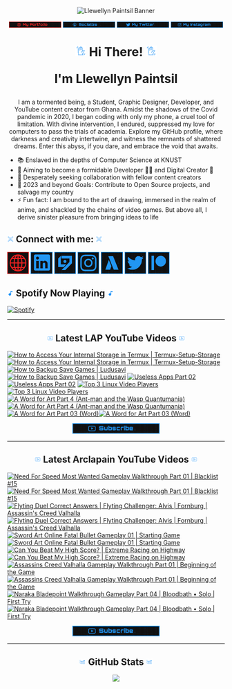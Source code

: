<!-- Banner -->
<p align="center">
<img src="./images/banner/github-banner-v2.gif" alt="Llewellyn Paintsil Banner" title="Llewellyn Paintsil Banner" loading="eager" decoding="async" longdesc="I'm Llewellyn Adonteng Paintsil. A Christian, web developer, Content Creator, Gamer, Graphic Designer, and anime lover. This is just an improved version of my banner by the way. Hope to work with more people and improve my skills.">
</p>

<div align="center">

<!-- INTRO BADGES START -->
<p>
<!-- My portfolio -->
<a href="#" target="_blank">
<img src="./images/badge/my-portfolio-down.png" align="center" width="24%" alt="Llewellyn's Portfolio Badge [Down]" title="Llewellyn's Portfolio [Down]" loading="eager" decoding="async" longdesc="A custom made badge that leads to the Portfolio of Llewellyn Adonteng Paintsil"></a> 
<!-- My Github -->
<a href="https://github.com/Llewellyn500" target="_blank">
<img src="./images/badge/socialize.png" align="center" width="24%" alt="Llewellyn's Github Profile Badge" title="Llewellyn's Github Profile" loading="eager" decoding="async" longdesc="A custom made badge that leads to the Github Profile of Llewellyn Adonteng Paintsil"></a>
<!-- My Twitter -->
<a href="https://twitter.com/LlewellynAdont1" target="_blank">
<img src="./images/badge/my-twitter.png" align="center" width="24%" alt="Llewellyn's Twitter Badge" title="Llewellyn's Twitter" loading="eager" decoding="async" longdesc="A custom made badge that leads to the Twitter account of Llewellyn Adonteng Paintsil"></a>
<!-- My Instagram -->
<a href="https://instagram.com/llewellynpaint?igshid=MzNINGNkZWQ4Mg==" target="_blank">
<img src="./images/badge/my-instagram.png" width="24%" align="center" alt="Llewellyn's Instagram Badge" title="Llewellyn's Instagram" loading="eager" decoding="async" longdesc="A custom made badge that leads to the instagram account of Llewellyn Adonteng Paintsil"></a>
</p>
<!-- INTRO BADGES END -->

<!-- HEADING START -->
<h1> 
<img src="./images/others/wave.gif" width="5%" alt="hand waving gif" title="waving hand" loading="eager" decoding="async" longdesc="A simple blue gif of a waving hand"/> Hi There! <img src="./images/others/wave.gif" width="5%" alt="hand waving gif" title="waving hand" loading="eager" decoding="async" longdesc="A simple blue gif of a waving hand"/>

I'm Llewellyn Paintsil 
</h1>

<!-- BODY START -->
<p>
I am a tormented being, a Student, Graphic Designer, Developer, and YouTube content creator from Ghana. Amidst the shadows of the Covid pandemic in 2020, I began coding with only my phone, a cruel tool of limitation. With divine intervention, I endured, suppressed my love for computers to pass the trials of academia. Explore my GitHub profile, where darkness and creativity intertwine, and witness the remnants of shattered dreams. Enter this abyss, if you dare, and embrace the void that awaits.
</p>
</div>

<p>
<ul>
<li>📚 Enslaved in the depths of Computer Science at KNUST</li>
<li>🌱 Aiming to become a formidable Developer 👨‍💻 and Digital Creator 🎥</li>
<li>👯 Desperately seeking collaboration with fellow content creators</li>
<li>🥅 2023 and beyond Goals: Contribute to Open Source projects, and salvage my country</li>
<li>⚡ Fun fact: I am bound to the art of drawing, immersed in the realm of anime, and shackled by the chains of video games. But above all, I derive sinister pleasure from bringing ideas to life</li>
</ul>
</p>
<!-- BODY END -->

<!-- SOCIAL MEDIA LINKS START -->
<h2><img src="./images/others/connect.gif" width="3%" alt="Connect with me GIF" title="Connect With Me" loading="lazy" decoding="async" longdesc="A custom made gif of connecting with people"/> Connect with me: <img src="./images/others/connect.gif" width="3%" alt="Connect with me GIF" title="Connect With Me" loading="lazy" decoding="async" longdesc="A custom made gif of connecting with people"/></h2>
<p>
<a href="#" target="_blank">
<img src="./images/icons/portfolio-[down].png" width="10%" alt="Llewellyn Portfolio Icon" title="Llewellyn's Portfolio" loading="lazy" decoding="async" longdesc="A custom made icon that leads to the Portfolio of Llewellyn Adonteng Paintsil"/></a>
<a href="https://www.linkedin.com/in/llewellynpaintsil" target="_blank">
<img src="./images/icons/linkedin.png" width="10%" alt="Llewellyn Linkedin Profile Icon" title="Llewellyn's Linkedin Profile" loading="lazy" decoding="async" longdesc="A custom made icon that leads to the Linkedin of Llewellyn Adonteng Paintsil"/></a>
<a href="https://www.youtube.com/@lap-tutorials" target="_blank">
<img src="./images/icons/lap.png" width="10%" alt="LAP Youtube Channel Icon" title="LAP YouTube Channel" loading="lazy" decoding="async" longdesc="A custom made icon that leads to the LAP youtube Channel"/></a>
<a href="https://instagram.com/llewellynpaint?igshid=MzNINGNkZWQ4Mg==" target="_blank">
<img src="./images/icons/instagram.png" width="10%" alt="Llewellyn Instagram Icon" title="Llewellyn's Instagram" loading="lazy" decoding="async" longdesc="A custom made icon that leads to the Instagram account of Llewellyn Adonteng Paintsil"/></a>
<a href="https://www.youtube.com/@arclapain" target="_blank">
<img src="./images/icons/arclapain.png" width="10%" alt="Arclapain YouTube Channel Icon" title="Arclapain YouTube Channel" loading="lazy" decoding="async" longdesc="A custom made icon that leads to the Channel of Arclapain"/></a>
<a href="https://twitter.com/LlewellynAdont1" target="_blank">
<img src="./images/icons/twitter.png" width="10%" alt="Llewellyn Twitter Icon" title="Llewellyn's Twitter Account" loading="lazy" decoding="async" longdesc="A custom made icon that leads to the Twitter of Llewellyn Adonteng Paintsil"/></a>
<a href="https://www.patreon.com/LPTeach" target="_blank">
<img src="./images/icons/patreon.png" width="10%" alt="Llewellyn Patreon Icon" title="Llewellyn's Patreon" loading="lazy" decoding="async" longdesc="A custom made icon that leads to the Patreon of Llewellyn Adonteng Paintsil"/></a>
</p>
<!-- SOCIAL MEDIA LINKS END -->

<!-- Spotify now playing start -->
<div>
<h2><img src="./images/others/music.gif" alt="music icon" width="3%" title="My Spotify now playing" loading="lazy" decoding="async" longdesc="A musical note"/> Spotify Now Playing <img src="./images/others/music.gif" alt="music icon" width="3%" title="My Spotify now playing" loading="lazy" decoding="async" longdesc="A musical note"/></h2>
  
[![Spotify](https://spotify-now-playing-two-nu.vercel.app/api/spotify)](https://open.spotify.com/user/31oqgy33mbfmztovhp2eguowwti4)

</div>
<!-- Spotify now playing end -->

---

<h2 align="center"><img src="./images/others/video.gif" width="3%" alt="Latest Video GIF" title="Latest Video Gif" loading="lazy" decoding="async" longdesc="A custom made gif of Latest Video"/> Latest LAP YouTube Videos <img src="./images/others/video.gif" width="3%" alt="Latest Video GIF" title="Latest Video Gif" loading="lazy" decoding="async" longdesc="A custom made gif of Latest Video"/></h2>

<!-- BEGIN LAP-TUTORIALS-YOUTUBE-CARDS -->
[![How to Access Your Internal Storage in Termux | Termux-Setup-Storage](https://ytcards.demolab.com/?id=5zlE8KEz6wk&title=How+to+Access+Your+Internal+Storage+in+Termux+%7C+Termux-Setup-Storage&lang=en&timestamp=1696528803&background_color=%23101010&title_color=%23FBFBFD&stats_color=%232196f3&max_title_lines=1&width=250&border_radius=5 "How to Access Your Internal Storage in Termux | Termux-Setup-Storage")](https://www.youtube.com/watch?v=5zlE8KEz6wk#gh-dark-mode-only)[![How to Access Your Internal Storage in Termux | Termux-Setup-Storage](https://ytcards.demolab.com/?id=5zlE8KEz6wk&title=How+to+Access+Your+Internal+Storage+in+Termux+%7C+Termux-Setup-Storage&lang=en&timestamp=1696528803&background_color=%23101010&title_color=%23FBFBFD&stats_color=%232196f3&max_title_lines=1&width=250&border_radius=5 "How to Access Your Internal Storage in Termux | Termux-Setup-Storage")](https://www.youtube.com/watch?v=5zlE8KEz6wk#gh-light-mode-only)
[![How to Backup Save Games | Ludusavi](https://ytcards.demolab.com/?id=r2wZ5-SzrPM&title=How+to+Backup+Save+Games+%7C+Ludusavi&lang=en&timestamp=1696356011&background_color=%23101010&title_color=%23FBFBFD&stats_color=%232196f3&max_title_lines=1&width=250&border_radius=5 "How to Backup Save Games | Ludusavi")](https://www.youtube.com/watch?v=r2wZ5-SzrPM#gh-dark-mode-only)[![How to Backup Save Games | Ludusavi](https://ytcards.demolab.com/?id=r2wZ5-SzrPM&title=How+to+Backup+Save+Games+%7C+Ludusavi&lang=en&timestamp=1696356011&background_color=%23101010&title_color=%23FBFBFD&stats_color=%232196f3&max_title_lines=1&width=250&border_radius=5 "How to Backup Save Games | Ludusavi")](https://www.youtube.com/watch?v=r2wZ5-SzrPM#gh-light-mode-only)
[![Useless Apps Part 02](https://ytcards.demolab.com/?id=S3Z8imcc61A&title=Useless+Apps+Part+02&lang=en&timestamp=1685988012&background_color=%23101010&title_color=%23FBFBFD&stats_color=%232196f3&max_title_lines=1&width=250&border_radius=5 "Useless Apps Part 02")](https://www.youtube.com/watch?v=S3Z8imcc61A#gh-dark-mode-only)[![Useless Apps Part 02](https://ytcards.demolab.com/?id=S3Z8imcc61A&title=Useless+Apps+Part+02&lang=en&timestamp=1685988012&background_color=%23101010&title_color=%23FBFBFD&stats_color=%232196f3&max_title_lines=1&width=250&border_radius=5 "Useless Apps Part 02")](https://www.youtube.com/watch?v=S3Z8imcc61A#gh-light-mode-only)
[![Top 3 Linux Video Players](https://ytcards.demolab.com/?id=lYJUEe0_yzk&title=Top+3+Linux+Video+Players&lang=en&timestamp=1683748822&background_color=%23101010&title_color=%23FBFBFD&stats_color=%232196f3&max_title_lines=1&width=250&border_radius=5 "Top 3 Linux Video Players")](https://www.youtube.com/watch?v=lYJUEe0_yzk#gh-dark-mode-only)[![Top 3 Linux Video Players](https://ytcards.demolab.com/?id=lYJUEe0_yzk&title=Top+3+Linux+Video+Players&lang=en&timestamp=1683748822&background_color=%23101010&title_color=%23FBFBFD&stats_color=%232196f3&max_title_lines=1&width=250&border_radius=5 "Top 3 Linux Video Players")](https://www.youtube.com/watch?v=lYJUEe0_yzk#gh-light-mode-only)
[![A Word for Art Part 4 (Ant-man and the Wasp Quantumania)](https://ytcards.demolab.com/?id=9QwHG2Tvwfs&title=A+Word+for+Art+Part+4+%28Ant-man+and+the+Wasp+Quantumania%29&lang=en&timestamp=1676804409&background_color=%23101010&title_color=%23FBFBFD&stats_color=%232196f3&max_title_lines=1&width=250&border_radius=5 "A Word for Art Part 4 (Ant-man and the Wasp Quantumania)")](https://www.youtube.com/watch?v=9QwHG2Tvwfs#gh-dark-mode-only)[![A Word for Art Part 4 (Ant-man and the Wasp Quantumania)](https://ytcards.demolab.com/?id=9QwHG2Tvwfs&title=A+Word+for+Art+Part+4+%28Ant-man+and+the+Wasp+Quantumania%29&lang=en&timestamp=1676804409&background_color=%23101010&title_color=%23FBFBFD&stats_color=%232196f3&max_title_lines=1&width=250&border_radius=5 "A Word for Art Part 4 (Ant-man and the Wasp Quantumania)")](https://www.youtube.com/watch?v=9QwHG2Tvwfs#gh-light-mode-only)
[![A Word for Art Part 03 (Word)](https://ytcards.demolab.com/?id=8-_RD325V2A&title=A+Word+for+Art+Part+03+%28Word%29&lang=en&timestamp=1675875605&background_color=%23101010&title_color=%23FBFBFD&stats_color=%232196f3&max_title_lines=1&width=250&border_radius=5 "A Word for Art Part 03 (Word)")](https://www.youtube.com/watch?v=8-_RD325V2A#gh-dark-mode-only)[![A Word for Art Part 03 (Word)](https://ytcards.demolab.com/?id=8-_RD325V2A&title=A+Word+for+Art+Part+03+%28Word%29&lang=en&timestamp=1675875605&background_color=%23101010&title_color=%23FBFBFD&stats_color=%232196f3&max_title_lines=1&width=250&border_radius=5 "A Word for Art Part 03 (Word)")](https://www.youtube.com/watch?v=8-_RD325V2A#gh-light-mode-only)
<!-- END LAP-TUTORIALS-YOUTUBE-CARDS -->

<div align="center">
<a href="https://www.youtube.com/@lap-tutorials">
<img src="./images/badge/subscribe.png" width="40%" alt="Subscribe button" title="Subscribe Button" loading="eager" decoding="async" longdesc="A custom made subscribe button"/></a>
</div>

---

<h2 align="center"><img src="./images/others/video.gif" width="3%" alt="Latest Video GIF" title="Latest Video Gif" loading="lazy" decoding="async" longdesc="A custom made gif of Latest Video"/> Latest Arclapain YouTube Videos <img src="./images/others/video.gif" width="3%" alt="Latest Video GIF" title="Latest Video Gif" loading="lazy" decoding="async" longdesc="A custom made gif of Latest Video"/></h2>

<!-- BEGIN ARCLAPAIN-YOUTUBE-CARDS -->
[![Need For Speed Most Wanted Gameplay Walkthrough Part 01 | Blacklist #15](https://ytcards.demolab.com/?id=8x9glS9JDCk&title=Need+For+Speed+Most+Wanted+Gameplay+Walkthrough+Part+01+%7C+Blacklist+%2315&lang=en&timestamp=1696442405&background_color=%23101010&title_color=%23FBFBFD&stats_color=%232196f3&max_title_lines=1&width=250&border_radius=5 "Need For Speed Most Wanted Gameplay Walkthrough Part 01 | Blacklist #15")](https://www.youtube.com/watch?v=8x9glS9JDCk#gh-dark-mode-only)[![Need For Speed Most Wanted Gameplay Walkthrough Part 01 | Blacklist #15](https://ytcards.demolab.com/?id=8x9glS9JDCk&title=Need+For+Speed+Most+Wanted+Gameplay+Walkthrough+Part+01+%7C+Blacklist+%2315&lang=en&timestamp=1696442405&background_color=%23101010&title_color=%23FBFBFD&stats_color=%232196f3&max_title_lines=1&width=250&border_radius=5 "Need For Speed Most Wanted Gameplay Walkthrough Part 01 | Blacklist #15")](https://www.youtube.com/watch?v=8x9glS9JDCk#gh-light-mode-only)
[![Flyting Duel Correct Answers | Flyting Challenger: Alvis | Fornburg | Assassin's Creed Valhalla](https://ytcards.demolab.com/?id=hR5222o60-k&title=Flyting+Duel+Correct+Answers+%7C+Flyting+Challenger%3A+Alvis+%7C+Fornburg+%7C+Assassin%27s+Creed+Valhalla&lang=en&timestamp=1696269630&background_color=%23101010&title_color=%23FBFBFD&stats_color=%232196f3&max_title_lines=1&width=250&border_radius=5 "Flyting Duel Correct Answers | Flyting Challenger: Alvis | Fornburg | Assassin's Creed Valhalla")](https://www.youtube.com/watch?v=hR5222o60-k#gh-dark-mode-only)[![Flyting Duel Correct Answers | Flyting Challenger: Alvis | Fornburg | Assassin's Creed Valhalla](https://ytcards.demolab.com/?id=hR5222o60-k&title=Flyting+Duel+Correct+Answers+%7C+Flyting+Challenger%3A+Alvis+%7C+Fornburg+%7C+Assassin%27s+Creed+Valhalla&lang=en&timestamp=1696269630&background_color=%23101010&title_color=%23FBFBFD&stats_color=%232196f3&max_title_lines=1&width=250&border_radius=5 "Flyting Duel Correct Answers | Flyting Challenger: Alvis | Fornburg | Assassin's Creed Valhalla")](https://www.youtube.com/watch?v=hR5222o60-k#gh-light-mode-only)
[![Sword Art Online Fatal Bullet Gameplay 01 | Starting Game](https://ytcards.demolab.com/?id=31YWhNwdzQs&title=Sword+Art+Online+Fatal+Bullet+Gameplay+01+%7C+Starting+Game&lang=en&timestamp=1696010402&background_color=%23101010&title_color=%23FBFBFD&stats_color=%232196f3&max_title_lines=1&width=250&border_radius=5 "Sword Art Online Fatal Bullet Gameplay 01 | Starting Game")](https://www.youtube.com/watch?v=31YWhNwdzQs#gh-dark-mode-only)[![Sword Art Online Fatal Bullet Gameplay 01 | Starting Game](https://ytcards.demolab.com/?id=31YWhNwdzQs&title=Sword+Art+Online+Fatal+Bullet+Gameplay+01+%7C+Starting+Game&lang=en&timestamp=1696010402&background_color=%23101010&title_color=%23FBFBFD&stats_color=%232196f3&max_title_lines=1&width=250&border_radius=5 "Sword Art Online Fatal Bullet Gameplay 01 | Starting Game")](https://www.youtube.com/watch?v=31YWhNwdzQs#gh-light-mode-only)
[![Can You Beat My High Score? | Extreme Racing on Highway](https://ytcards.demolab.com/?id=Q0S5PWUly3I&title=Can+You+Beat+My+High+Score%3F+%7C+Extreme+Racing+on+Highway&lang=en&timestamp=1695837611&background_color=%23101010&title_color=%23FBFBFD&stats_color=%232196f3&max_title_lines=1&width=250&border_radius=5 "Can You Beat My High Score? | Extreme Racing on Highway")](https://www.youtube.com/watch?v=Q0S5PWUly3I#gh-dark-mode-only)[![Can You Beat My High Score? | Extreme Racing on Highway](https://ytcards.demolab.com/?id=Q0S5PWUly3I&title=Can+You+Beat+My+High+Score%3F+%7C+Extreme+Racing+on+Highway&lang=en&timestamp=1695837611&background_color=%23101010&title_color=%23FBFBFD&stats_color=%232196f3&max_title_lines=1&width=250&border_radius=5 "Can You Beat My High Score? | Extreme Racing on Highway")](https://www.youtube.com/watch?v=Q0S5PWUly3I#gh-light-mode-only)
[![Assassins Creed Valhalla Gameplay Walkthrough Part 01 | Beginning of the Game](https://ytcards.demolab.com/?id=yD4J-1jvE6o&title=Assassins+Creed+Valhalla+Gameplay+Walkthrough+Part+01+%7C+Beginning+of+the+Game&lang=en&timestamp=1695664832&background_color=%23101010&title_color=%23FBFBFD&stats_color=%232196f3&max_title_lines=1&width=250&border_radius=5 "Assassins Creed Valhalla Gameplay Walkthrough Part 01 | Beginning of the Game")](https://www.youtube.com/watch?v=yD4J-1jvE6o#gh-dark-mode-only)[![Assassins Creed Valhalla Gameplay Walkthrough Part 01 | Beginning of the Game](https://ytcards.demolab.com/?id=yD4J-1jvE6o&title=Assassins+Creed+Valhalla+Gameplay+Walkthrough+Part+01+%7C+Beginning+of+the+Game&lang=en&timestamp=1695664832&background_color=%23101010&title_color=%23FBFBFD&stats_color=%232196f3&max_title_lines=1&width=250&border_radius=5 "Assassins Creed Valhalla Gameplay Walkthrough Part 01 | Beginning of the Game")](https://www.youtube.com/watch?v=yD4J-1jvE6o#gh-light-mode-only)
[![Naraka Bladepoint Walkthrough Gameplay Part 04 | Bloodbath • Solo | First Try](https://ytcards.demolab.com/?id=Gw_2s63vtdM&title=Naraka+Bladepoint+Walkthrough+Gameplay+Part+04+%7C+Bloodbath+%E2%80%A2+Solo+%7C+First+Try&lang=en&timestamp=1689962415&background_color=%23101010&title_color=%23FBFBFD&stats_color=%232196f3&max_title_lines=1&width=250&border_radius=5 "Naraka Bladepoint Walkthrough Gameplay Part 04 | Bloodbath • Solo | First Try")](https://www.youtube.com/watch?v=Gw_2s63vtdM#gh-dark-mode-only)[![Naraka Bladepoint Walkthrough Gameplay Part 04 | Bloodbath • Solo | First Try](https://ytcards.demolab.com/?id=Gw_2s63vtdM&title=Naraka+Bladepoint+Walkthrough+Gameplay+Part+04+%7C+Bloodbath+%E2%80%A2+Solo+%7C+First+Try&lang=en&timestamp=1689962415&background_color=%23101010&title_color=%23FBFBFD&stats_color=%232196f3&max_title_lines=1&width=250&border_radius=5 "Naraka Bladepoint Walkthrough Gameplay Part 04 | Bloodbath • Solo | First Try")](https://www.youtube.com/watch?v=Gw_2s63vtdM#gh-light-mode-only)
<!-- END ARCLAPAIN-YOUTUBE-CARDS -->

<div align="center">
<a href="https://www.youtube.com/@arclapain">
<img src="./images/badge/subscribe.png" width="40%" alt="Subscribe button" title="Subscribe Button" loading="eager" decoding="async" longdesc="A custom made subscribe button"/></a>
</div>

---

<h2 align="center"><img src="./images/others/stats.gif" width="3%" alt="github stats GIF" title="github stats Gif" loading="lazy" decoding="async" longdesc="A custom made gif of GitHub Stats"/> GitHub Stats <img src="./images/others/stats.gif" width="3%" alt="github stats GIF" title="github stats Gif" loading="lazy" decoding="async" longdesc="A custom made gif of GitHub Stats"/></h2>
<p align="center">
<img src="https://github-readme-stats-rho-rouge.vercel.app/api?username=Llewellyn500&show_icons=true&title_color=2196f3&bg_color=101010&text_color=fff&icon_color=2196f3&hide_border=true" />
</p>
